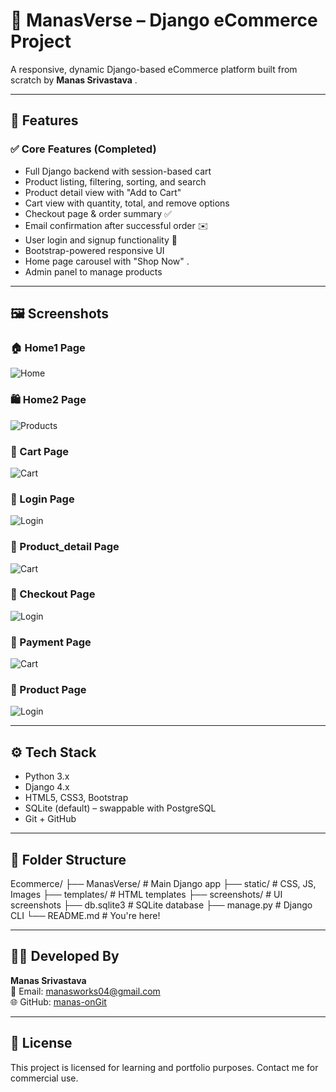 # 🛒 ManasVerse – Django eCommerce Project

A responsive, dynamic Django-based eCommerce platform built from scratch by **Manas Srivastava** .

---

## 🚀 Features

### ✅ Core Features (Completed)
- Full Django backend with session-based cart
- Product listing, filtering, sorting, and search
- Product detail view with "Add to Cart"
- Cart view with quantity, total, and remove options
- Checkout page & order summary ✅
- Email confirmation after successful order ✉️
- User login and signup functionality 🔐
- Bootstrap-powered responsive UI
- Home page carousel with "Shop Now" .
- Admin panel to manage products



---

## 🖼️ Screenshots

### 🏠 Home1 Page  
![Home](screenshots/home.PNG)

### 🛍️ Home2 Page  
![Products](screenshots/home2.PNG)

### 🛒 Cart Page  
![Cart](screenshots/cart.PNG)

### 🔐 Login Page  
![Login](screenshots/login.PNG)

### 🛒 Product_detail Page  
![Cart](screenshots/product_detail.PNG)

### 🔐 Checkout Page  
![Login](screenshots/Checkout.PNG)

### 🛒 Payment Page  
![Cart](screenshots/payment.PNG)

### 🔐 Product Page  
![Login](screenshots/product.PNG)

---

## ⚙️ Tech Stack

- Python 3.x
- Django 4.x
- HTML5, CSS3, Bootstrap
- SQLite (default) – swappable with PostgreSQL
- Git + GitHub

---

## 📁 Folder Structure
Ecommerce/
├── ManasVerse/ # Main Django app
├── static/ # CSS, JS, Images
├── templates/ # HTML templates
├── screenshots/ # UI screenshots
├── db.sqlite3 # SQLite database
├── manage.py # Django CLI
└── README.md # You're here!



---

## 👨‍💻 Developed By

**Manas Srivastava**  
📧 Email: [manasworks04@gmail.com](mailto:manasworks04@gmail.com)  
🌐 GitHub: [manas-onGit](https://github.com/manas-onGit)

---

## 📌 License

This project is licensed for learning and portfolio purposes. Contact me for commercial use.

